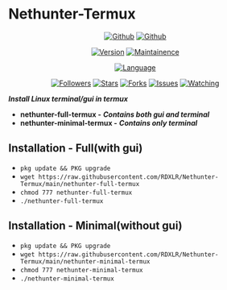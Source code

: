 # Nethunter-Termux

<p align="center">
<a href="https://github.com/rdxlr"><img title="Github" src="https://img.shields.io/badge/rdxlr-grey?style=for-the-badge&logo=github"></a>
<a href="https://github.com/rdxlr/Metasploit-Termux"><img title="Github" src="https://img.shields.io/badge/Nethunter_Termux-blue?style=for-the-badge"></a>
</p>

<p align="center">
<a href="https://github.com/RDXLR/Nethunter-Termux"><img title="Version" src="https://img.shields.io/badge/Version-2020011601-blue.svg"></a>
<a href="https://github.com/RDXLR/Nethunter-Termux"><img title="Maintainence" src="https://img.shields.io/badge/Maintained%3F-yes-green.svg"></a>
</p>

<p align="center">
<a href="https://github.com/rdxlr"><img title="Language" src="https://img.shields.io/badge/Made%20with-Bash-1f425f.svg?v=103"></a>
</p>

<p align="center">
<a href="https://github.com/rdxlr"><img title="Followers" src="https://img.shields.io/github/followers/rdxlr?color=blue&style=flat-square"></a>
<a href="https://github.com/rdxlr"><img title="Stars" src="https://img.shields.io/github/stars/rdxlr/Nethunter-Termux?color=red&style=flat-square"></a>
<a href="https://github.com/rdxlr"><img title="Forks" src="https://img.shields.io/github/forks/rdxlr/Nethunter-Termux?color=red&style=flat-square"></a>
<a href="https://github.com/rdxlr"><img title="Issues" src="https://img.shields.io/github/issues/rdxlr/Nethunter-Termux?color=red&style=flat-square"></a>
<a href="https://github.com/rdxlr"><img title="Watching" src="https://img.shields.io/github/watchers/rdxlr/Nethunter-Termux?label=Watchers&color=blue&style=flat-square"></a>
</p>

***Install Linux terminal/gui in termux***

- **nethunter-full-termux -** ***Contains both gui and terminal***
- **nethunter-minimal-termux -** ***Contains only terminal***

## Installation - Full(with gui)
* `pkg update && PKG upgrade`
* `wget https://raw.githubusercontent.com/RDXLR/Nethunter-Termux/main/nethunter-full-termux`
* `chmod 777 nethunter-full-termux`
* `./nethunter-full-termux`

## Installation - Minimal(without gui)
* `pkg update && PKG upgrade`
* `wget https://raw.githubusercontent.com/RDXLR/Nethunter-Termux/main/nethunter-minimal-termux`
* `chmod 777 nethunter-minimal-termux`
* `./nethunter-minimal-termux`
